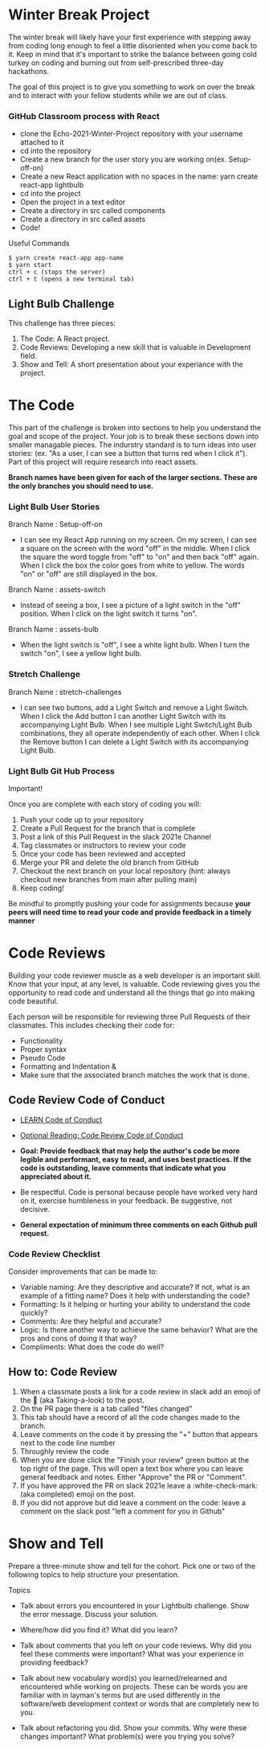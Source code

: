 # Winter Break Project

The winter break will likely have your first experience with stepping away from coding long enough to feel a little disoriented when you come back to it. Keep in mind that it's important to strike the balance between going cold turkey on coding and burning out from self-prescribed three-day hackathons.

The goal of this project is to give you something to work on over the break and to interact with your fellow students while we are out of class.

### GitHub Classroom process with React

- clone the Echo-2021-Winter-Project repository with your username attached to it
- cd into the repository
- Create a new branch for the user story you are working on(ex. Setup-off-on)
- Create a new React application with no spaces in the name: yarn create react-app lightbulb
- cd into the project
- Open the project in a text editor
- Create a directory in src called components
- Create a directory in src called assets
- Code!

Useful Commands
```
$ yarn create react-app app-name
$ yarn start
ctrl + c (stops the server)
ctrl + t (opens a new terminal tab)
```
## Light Bulb Challenge
This challenge has three pieces: 
1. The Code: A React project.
2. Code Reviews: Developing a new skill that is valuable in Development field.
3. Show and Tell: A short presentation about your experiance with the project. 

# The Code 
This part of the challenge is broken into sections to help you understand the goal and scope of the project. Your job is to break these sections down into smaller managable pieces. The indurstry standard is to turn ideas into user stories: (ex. "As a user, I can see a button that turns red when I click it"). Part of this project will require research into react assets. 

**Branch names have been given for each of the larger sections. These are the only branches you should need to use.**

### Light Bulb User Stories
    
Branch Name : Setup-off-on

- I can see my React App running on my screen. On my screen, I can see a square on the screen with the word "off" in the middle. When I click the square the word toggle from "off" to "on" and then back "off" again. When I click the box the color goes from white to yellow. The words "on" or "off" are still displayed in the box. 

Branch Name : assets-switch

- Instead of seeing a box, I see a picture of a light switch in the "off" position. When I click on the light switch it turns "on". 

Branch Name : assets-bulb

- When the light switch is "off", I see a white light bulb. When I turn the switch "on", I see a yellow light bulb. 


### Stretch Challenge

Branch Name : stretch-challenges

- I can see two buttons, add a Light Switch and remove a Light Switch. When I click the Add button I can another Light Switch with its accompanying Light Bulb. When I see multiple Light Switch/Light Bulb combinations, they all operate independently of each other. When I click the Remove button I can delete a Light Switch with its accompanying Light Bulb. 

### Light Bulb Git Hub Process 
Important! 

Once you are complete with each story of coding you will:
1. Push your code up to your repository
2. Create a Pull Request for the branch that is complete
3. Post a link of this Pull Request in the slack 2021e Channel
4. Tag classmates or instructors to review your code 
5. Once your code has been reviewed and accepted 
6. Merge your PR and delete the old branch from GitHub
7. Checkout the next branch on your local repository (hint: always checkout new branches from main after pulling main)
8. Keep coding!

Be mindful to promptly pushing your code for assignments because **your peers will need time to read your code and provide feedback in a timely manner**



# Code Reviews
Building your code reviewer muscle as a web developer is an important skill. Know that your input, at any level, is valuable. Code reviewing gives you the opportunity to read code and understand all the things that go into making code beautiful.

Each person will be responsible for reviewing three Pull Requests of their classmates. This includes checking their code for: 
- Functionality
- Proper syntax
- Pseudo Code
- Formatting and Indentation
&
- Make sure that the associated branch matches the work that is done.


## Code Review Code of Conduct
- [LEARN Code of Conduct](https://www.learnacademy.org/code-of-conduct/)
- [Optional Reading: Code Review Code of Conduct](https://medium.com/front-end-weekly/code-reviews-code-of-conduct-6c78a026ed35)
  
- **Goal: Provide feedback that may help the author's code be more legible and performant, easy to read, and uses best practices. If the code is outstanding, leave comments that indicate what you appreciated about it.**
  
- Be respectful. Code is personal because people have worked very hard on it, exercise humbleness in your feedback. Be suggestive, not decisive.
  
- **General expectation of minimum three comments on each Github pull request.**

### Code Review Checklist
Consider improvements that can be made to: 
- Variable naming: Are they descriptive and accurate? If not, what is an example of a fitting name? Does it help with understanding the code?
- Formatting: Is it helping or hurting your ability to understand the code quickly?
- Comments: Are they helpful and accurate? 
- Logic: Is there another way to achieve the same behavior? What are the pros and cons of doing it that way?
- Compliments: What does the code do well?


## How to: Code Review
1. When a classmate posts a link for a code review in slack add an emoji of the :eyes: (aka Taking-a-look) to the post. 
2. On the PR page there is a tab called "files changed" 
3. This tab should have a record of all the code changes made to the branch.
4. Leave comments on the code it by pressing the "+" button that appears next to the code line number
5. Throughly review the code
6. When you are done click the "Finish your review" green button at the top right of the page. This will open a text box where you can leave general feedback and notes. Either "Approve" the PR or "Comment".
7. If you have approved the PR on slack 2021e leave a :white-check-mark: (aka completed) emoji on the post. 
8. If you did not approve but did leave a comment on the code: leave a comment on the slack post "left a comment for you in Github" 


# Show and Tell
Prepare a three-minute show and tell for the cohort. Pick one or two of the following topics to help structure your presentation.

Topics

- Talk about errors you encountered in your Lightbulb challenge. Show the error message. Discuss your solution.

- Where/how did you find it? What did you learn?

- Talk about comments that you left on your code reviews. Why did you feel these comments were important? What was your experience in providing feedback?

- Talk about new vocabulary word(s) you learned/relearned and encountered while working on projects. These can be words you are familiar with in layman's terms but are used differently in the software/web development context or words that are completely new to you.

- Talk about refactoring you did. Show your commits. Why were these changes important? What problem(s) were you trying you solve?
